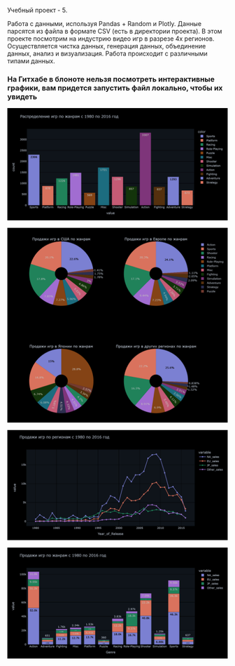 Учебный проект - 5.

Работа с данными, используя Pandas + Random и Plotly.
Данные парсятся из файла в формате CSV (есть в директории проекта).
В этом проекте посмотрим на индустрию видео игр в разрезе 4х регионов. Осуществляется чистка данных, генерация данных, объединение данных, анализ и визуализация. Работа происходит с различными типами данных.

### На Гитхабе в блоноте нельзя посмотреть интерактивные графики, вам придется запустить файл локально, чтобы их увидеть

![](https://github.com/Goosolio/Portfolio/blob/main/Project%202/games1.png)


![](https://github.com/Goosolio/Portfolio/blob/main/Project%202/games2.png)


![](https://github.com/Goosolio/Portfolio/blob/main/Project%202/games3.png)


![](https://github.com/Goosolio/Portfolio/blob/main/Project%202/games4.png)
